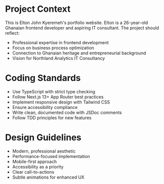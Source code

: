 <!-- Use this file to provide workspace-specific custom instructions to Copilot. For more details, visit https://code.visualstudio.com/docs/copilot/copilot-customization#_use-a-githubcopilotinstructionsmd-file -->

# Project Context
This is Elton John Kyeremeh's portfolio website. Elton is a 26-year-old Ghanaian frontend developer and aspiring IT consultant. The project should reflect:

- Professional expertise in frontend development
- Focus on business process optimization
- Connection to Ghanaian heritage and entrepreneurial background
- Vision for Northland Analytics IT Consultancy

# Coding Standards
- Use TypeScript with strict type checking
- Follow Next.js 13+ App Router best practices
- Implement responsive design with Tailwind CSS
- Ensure accessibility compliance
- Write clean, documented code with JSDoc comments
- Follow TDD principles for new features

# Design Guidelines
- Modern, professional aesthetic
- Performance-focused implementation
- Mobile-first approach
- Accessibility as a priority
- Clear call-to-actions
- Subtle animations for enhanced UX

